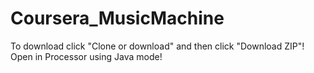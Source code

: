 # Coursera_MusicMachine

To download click "Clone or download" and then click "Download ZIP"!
Open in Processor using Java mode!
